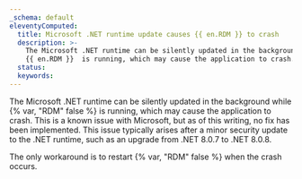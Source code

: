 ```yaml
---
_schema: default
eleventyComputed:
  title: Microsoft .NET runtime update causes {{ en.RDM }} to crash
  description: >-
    The Microsoft .NET runtime can be silently updated in the background while
    {{ en.RDM }}  is running, which may cause the application to crash.
  status:
  keywords:
---
```

The Microsoft .NET runtime can be silently updated in the background while {% var, "RDM" false %} is running, which may cause the application to crash. This is a known issue with Microsoft, but as of this writing, no fix has been implemented. This issue typically arises after a minor security update to the .NET runtime, such as an upgrade from .NET 8.0.7 to .NET 8.0.8.

The only workaround is to restart {% var, "RDM" false %} when the crash occurs.